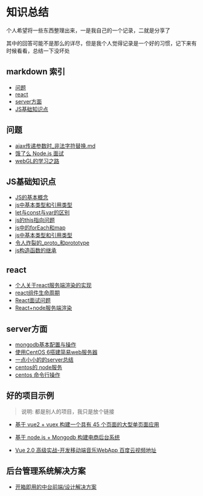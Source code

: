 # 知识总结

  个人希望将一些东西整理出来，一是我自己的一个记录，二就是分享了

  其中的回答可能不是那么的详尽，但是我个人觉得记录是一个好的习惯，记下来有时候看看，总结一下没坏处

## markdown 索引

- [问题](#问题)
- [react](#react)
- [server方面](#server方面)
- [JS基础知识点](#JS基础知识点)


## 问题
* [ajax传递参数时_非法字符替换.md](https://github.com/HerryLo/Knowledge/blob/master/js/ajax%E4%BC%A0%E9%80%92%E5%8F%82%E6%95%B0%E6%97%B6_%E9%9D%9E%E6%B3%95%E5%AD%97%E7%AC%A6%E6%9B%BF%E6%8D%A2.md)
* [饿了么 Node.js 面试](https://github.com/ElemeFE/node-interview/tree/master/sections/zh-cn)
* [webGL的学习之路](https://blog.csdn.net/column/details/webgl.html?&page=2)

## JS基础知识点
* [JS的基本概念](https://github.com/HerryLo/Knowledge/blob/master/js/%E7%9C%9F%E6%AD%A3%E5%BC%84%E6%87%82JS.md)
* [js中基本类型和引用类型](https://github.com/HerryLo/Knowledge/blob/master/js/js%E4%B8%AD%E5%9F%BA%E6%9C%AC%E7%B1%BB%E5%9E%8B%E5%92%8C%E5%BC%95%E7%94%A8%E7%B1%BB%E5%9E%8B.md)
* [let与const与var的区别](https://github.com/HerryLo/Knowledge/blob/master/js/let%E4%B8%8Econst%E4%B8%8Evar.md)
* [js的this指向问题](https://github.com/HerryLo/Knowledge/blob/master/js/js%E4%B8%ADthis%E7%9A%84%E6%8C%87%E5%90%91%E9%97%AE%E9%A2%98.md)
* [js中的forEach和map](https://github.com/HerryLo/Knowledge/blob/master/js/js%E4%B8%ADfor%E5%92%8Cmap%E5%92%8CforEach.md)
* [js中基本类型和引用类型](https://github.com/HerryLo/Knowledge/blob/master/js/js%E4%B8%AD%E5%9F%BA%E6%9C%AC%E7%B1%BB%E5%9E%8B%E5%92%8C%E5%BC%95%E7%94%A8%E7%B1%BB%E5%9E%8B.md)
* [令人炸裂的_proto_和prototype](https://github.com/HerryLo/Knowledge/blob/master/js/%E4%BB%A4%E4%BA%BA%E7%82%B8%E8%A3%82%E7%9A%84_proto_%E5%92%8Cprototype.md)
* [js构造函数的继承](https://github.com/HerryLo/Knowledge/blob/master/js/js%E6%9E%84%E9%80%A0%E5%87%BD%E6%95%B0%E7%9A%84%E7%BB%A7%E6%89%BF.md)

## react 
* [个人关于react服务端渲染的实现](https://github.com/HerryLo/react-nodeRender)
* [react组件生命周期](https://github.com/HerryLo/Knowledge/blob/master/frame/react%E7%94%9F%E5%91%BD%E5%91%A8%E6%9C%9F.md)
* [React面试问题](https://github.com/HerryLo/Knowledge/blob/master/frame/React%E9%97%AE%E9%A2%98.md)
* [React+node服务端渲染](https://segmentfault.com/a/1190000003735257)

## server方面
* [mongodb基本配置与操作](https://github.com/HerryLo/Knowledge/blob/master/server/mongodb%E5%9F%BA%E6%9C%AC%E9%85%8D%E7%BD%AE%E4%B8%8E%E6%93%8D%E4%BD%9C.md)
* [使用CentOS 6搭建简易web服务器](https://github.com/HerryLo/Knowledge/blob/master/server/%E4%BD%BF%E7%94%A8centos6%E6%90%AD%E5%BB%BA%E7%AE%80%E6%98%93web%E6%9C%8D%E5%8A%A1.md)
* [一点小小的的server总结](https://github.com/HerryLo/Knowledge/tree/master/server)
* [centos的 node服务](https://github.com/HerryLo/Knowledge/blob/master/server/centos%E9%85%8D%E7%BD%AEnode%E6%9C%8D%E5%8A%A1.md)
* [centos 命令行操作](https://github.com/HerryLo/Knowledge/blob/master/server/CentOS6%E5%91%BD%E4%BB%A4%E8%A1%8C.md)

## 好的项目示例
> 说明: 都是别人的项目，我只是放个链接

* [基于 vue2 + vuex 构建一个具有 45 个页面的大型单页面应用][30]
* [基于 node.js + Mongodb 构建电商后台系统][31]
* [Vue 2.0 高级实战-开发移动端音乐WebApp 百度云视频地址][32]

  [30]: https://github.com/bailicangdu/vue2-elm
  [31]: https://github.com/bailicangdu/node-elm
  [32]: https://pan.baidu.com/s/1geQIWHt?qq-pf-to=pcqq.group&errno=0&errmsg=Auth%20Login%20Sucess&&bduss=&ssnerror=0#list/path=%2FVue%202.0%20%E9%AB%98%E7%BA%A7%E5%AE%9E%E6%88%98-%E5%BC%80%E5%8F%91%E7%A7%BB%E5%8A%A8%E7%AB%AF%E9%9F%B3%E4%B9%90WebApp

## 后台管理系统解决方案
* [开箱即用的中台前端/设计解决方案](https://pro.ant.design/)
